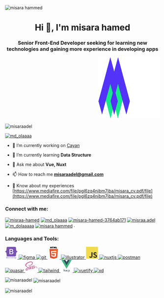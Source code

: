 <img src="https://media-exp1.licdn.com/dms/image/C4D16AQH5JOIFWBLt5Q/profile-displaybackgroundimage-shrink_350_1400/0/1662919065425?e=1668643200&v=beta&t=dZJlvVQ3HV8ESMgCqN9vUwJCYeSNGbor3sNB5mLWXiE" style="width: 100%; height: 300px; object-fit:contain" alt="misara hammed" />
<h1 align="center">Hi 👋, I'm misara hamed</h1>
<h3 align="center">Senior Front-End Developer seeking for learning new technologies and gaining more experience in developing apps</h3>

<p align="right"> <img src="https://raw.githubusercontent.com/misaraadel/sonbola/main/misara_logo.svg" width="200px" height="200px" alt="misaraadel" /> </p>

<p align="left"> <img src="https://komarev.com/ghpvc/?username=misaraadel&label=Profile%20views&color=0e75b6&style=flat" alt="misaraadel" /> </p>

<p align="left"> <a href="https://twitter.com/md_olaaaa" target="blank"><img src="https://img.shields.io/twitter/follow/md_olaaaa?logo=twitter&style=for-the-badge" alt="md_olaaaa" /></a> </p>

- 🔭 I’m currently working on [Cayan](https://cayan.co/)

- 🌱 I’m currently learning **Data Structure**

- 💬 Ask me about **Vue, Nuxt**

- 📫 How to reach me **misaraadel@gmail.com**

- 📄 Know about my experiences [https://www.mediafire.com/file/pgl6zq4nibm7jba/misara_cv.pdf/file](https://www.mediafire.com/file/pgl6zq4nibm7jba/misara_cv.pdf/file)

<h3 align="left">Connect with me:</h3>
<p align="left">
<a href="https://codepen.io/misraa-hamed" target="blank"><img align="center" src="https://raw.githubusercontent.com/rahuldkjain/github-profile-readme-generator/master/src/images/icons/Social/codepen.svg" alt="misraa-hamed" height="30" width="40" /></a>
<a href="https://twitter.com/md_olaaaa" target="blank"><img align="center" src="https://raw.githubusercontent.com/rahuldkjain/github-profile-readme-generator/master/src/images/icons/Social/twitter.svg" alt="md_olaaaa" height="30" width="40" /></a>
<a href="https://linkedin.com/in/misara-hamed-3764ab171" target="blank"><img align="center" src="https://raw.githubusercontent.com/rahuldkjain/github-profile-readme-generator/master/src/images/icons/Social/linked-in-alt.svg" alt="misara-hamed-3764ab171" height="30" width="40" /></a>
<a href="https://fb.com/misraa.adel" target="blank"><img align="center" src="https://raw.githubusercontent.com/rahuldkjain/github-profile-readme-generator/master/src/images/icons/Social/facebook.svg" alt="misraa.adel" height="30" width="40" /></a>
<a href="https://instagram.com/m_dolaaaaa" target="blank"><img align="center" src="https://raw.githubusercontent.com/rahuldkjain/github-profile-readme-generator/master/src/images/icons/Social/instagram.svg" alt="m_dolaaaaa" height="30" width="40" /></a>
<a href="https://api.whatsapp.com/send?phone=201007425819"><img src="https://cdn-icons-png.flaticon.com/512/733/733585.png" style="width: 30px; height: 40px; object-fit: contain;" align="center" alt="misara hammed" /></a> .
</p>

<h3 align="left">Languages and Tools:</h3>
<p align="left"> <a href="https://getbootstrap.com" target="_blank" rel="noreferrer"> <img src="https://raw.githubusercontent.com/devicons/devicon/master/icons/bootstrap/bootstrap-plain-wordmark.svg" alt="bootstrap" width="40" height="40"/> </a> <a href="https://www.figma.com/" target="_blank" rel="noreferrer"> <img src="https://www.vectorlogo.zone/logos/figma/figma-icon.svg" alt="figma" width="40" height="40"/> </a> <a href="https://git-scm.com/" target="_blank" rel="noreferrer"> <img src="https://www.vectorlogo.zone/logos/git-scm/git-scm-icon.svg" alt="git" width="40" height="40"/> </a> <a href="https://www.w3.org/html/" target="_blank" rel="noreferrer"> <img src="https://raw.githubusercontent.com/devicons/devicon/master/icons/html5/html5-original-wordmark.svg" alt="html5" width="40" height="40"/> </a> <a href="https://www.adobe.com/in/products/illustrator.html" target="_blank" rel="noreferrer"> <img src="https://www.vectorlogo.zone/logos/adobe_illustrator/adobe_illustrator-icon.svg" alt="illustrator" width="40" height="40"/> </a> <a href="https://developer.mozilla.org/en-US/docs/Web/JavaScript" target="_blank" rel="noreferrer"> <img src="https://raw.githubusercontent.com/devicons/devicon/master/icons/javascript/javascript-original.svg" alt="javascript" width="40" height="40"/> </a> <a href="https://nuxtjs.org/" target="_blank" rel="noreferrer"> <img src="https://www.vectorlogo.zone/logos/nuxtjs/nuxtjs-icon.svg" alt="nuxtjs" width="40" height="40"/> </a> <a href="https://postman.com" target="_blank" rel="noreferrer"> <img src="https://www.vectorlogo.zone/logos/getpostman/getpostman-icon.svg" alt="postman" width="40" height="40"/> </a> <a href="https://quasar.dev/" target="_blank" rel="noreferrer"> <img src="https://cdn.quasar.dev/logo/svg/quasar-logo.svg" alt="quasar" width="40" height="40"/> </a> <a href="https://sass-lang.com" target="_blank" rel="noreferrer"> <img src="https://raw.githubusercontent.com/devicons/devicon/master/icons/sass/sass-original.svg" alt="sass" width="40" height="40"/> </a> <a href="https://tailwindcss.com/" target="_blank" rel="noreferrer"> <img src="https://www.vectorlogo.zone/logos/tailwindcss/tailwindcss-icon.svg" alt="tailwind" width="40" height="40"/> </a> <a href="https://vuejs.org/" target="_blank" rel="noreferrer"> <img src="https://raw.githubusercontent.com/devicons/devicon/master/icons/vuejs/vuejs-original-wordmark.svg" alt="vuejs" width="40" height="40"/> </a> <a href="https://vuetifyjs.com/en/" target="_blank" rel="noreferrer"> <img src="https://bestofjs.org/logos/vuetify.svg" alt="vuetify" width="40" height="40"/> </a> <a href="https://www.adobe.com/products/xd.html" target="_blank" rel="noreferrer"> <img src="https://cdn.worldvectorlogo.com/logos/adobe-xd.svg" alt="xd" width="40" height="40"/> </a> </p>

<p><img align="left" src="https://github-readme-stats.vercel.app/api/top-langs?username=misaraadel&show_icons=true&locale=en&layout=compact" alt="misaraadel" /></p>

<p>&nbsp;<img align="center" src="https://github-readme-stats.vercel.app/api?username=misaraadel&show_icons=true&locale=en" alt="misaraadel" /></p>

<p><img align="center" src="https://github-readme-streak-stats.herokuapp.com/?user=misaraadel&" alt="misaraadel" /></p>
